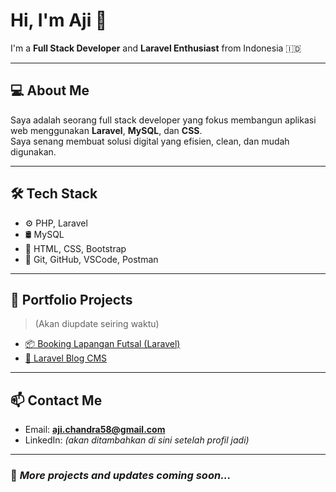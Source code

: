 # Hi, I'm Aji 👋  
I'm a **Full Stack Developer** and **Laravel Enthusiast** from Indonesia 🇮🇩

---

## 💻 About Me

Saya adalah seorang full stack developer yang fokus membangun aplikasi web menggunakan **Laravel**, **MySQL**, dan **CSS**.  
Saya senang membuat solusi digital yang efisien, clean, dan mudah digunakan.

---

## 🛠️ Tech Stack

- ⚙️ PHP, Laravel
- 🛢️ MySQL
- 🎨 HTML, CSS, Bootstrap
- 🔧 Git, GitHub, VSCode, Postman

---

## 🚀 Portfolio Projects
> (Akan diupdate seiring waktu)

- [📦 Booking Lapangan Futsal (Laravel)](https://github.com/Human0id-co/booking-lapangan)
- [📰 Laravel Blog CMS](https://github.com/Human0id-co/laravel-blog-cms)

---

## 📫 Contact Me

- Email: **aji.chandra58@gmail.com**
- LinkedIn: *(akan ditambahkan di sini setelah profil jadi)*

---

### 🚧 *More projects and updates coming soon...*
